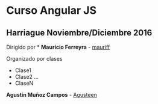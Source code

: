 Curso Angular JS 
================

Harriague Noviembre/Diciembre 2016
-----------------------------------

Dirigido por * **Mauricio Ferreyra** - [mauriff](https://github.com/mauriff)

Organizado por clases

+ Clase1
+ Clase2
	...
+ ClaseN	

**Agustín Muñoz Campos** - [Agusteen](https://github.com/Agusteen)
